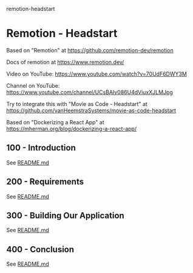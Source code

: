 remotion-headstart
# Remotion - Headstart

Based on "Remotion" at https://github.com/remotion-dev/remotion

Docs of remotion at https://www.remotion.dev/

Video on YouTube: https://www.youtube.com/watch?v=70UdF6DWY3M

Channel on YouTube: https://www.youtube.com/channel/UCsBAIv086U4dViuxXJLMJpg

Try to integrate this with "Movie as Code - Headstart" at https://github.com/vanHeemstraSystems/movie-as-code-headstart

Based on "Dockerizing a React App" at https://mherman.org/blog/dockerizing-a-react-app/

## 100 - Introduction

See [README.md](./100/README.md)

## 200 - Requirements

See [README.md](./200/README.md)

## 300 - Building Our Application

See [README.md](./300/README.md)

## 400 - Conclusion

See [README.md](./400/README.md)
